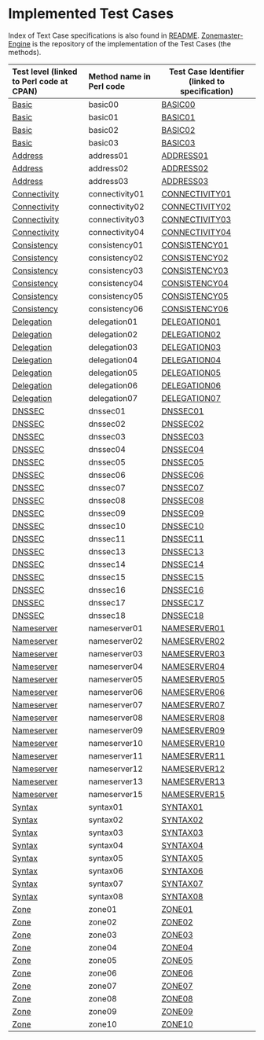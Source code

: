 <!-- File generated by generateImplementedTestCases.pl, script in zonemaster/zonemaster util directory.
Use that script to generate a new file for each release of Zonemaster when 
Zonemaster-Engine also has been updated.-->

# Implemented Test Cases

Index of Text Case specifications is also found in [README](README.md).
[Zonemaster-Engine] is the repository of the implementation of the Test Cases (the methods).


|Test level (linked to Perl code at CPAN)|Method name in Perl code|Test Case Identifier (linked to specification)|
|:---------------------------------------|:-----------------------|----------------------------------------------|
| [Basic](https://metacpan.org/pod/Zonemaster::Engine::Test::Basic) | basic00 | [BASIC00](Basic-TP/basic00.md) |
| [Basic](https://metacpan.org/pod/Zonemaster::Engine::Test::Basic) | basic01 | [BASIC01](Basic-TP/basic01.md) |
| [Basic](https://metacpan.org/pod/Zonemaster::Engine::Test::Basic) | basic02 | [BASIC02](Basic-TP/basic02.md) |
| [Basic](https://metacpan.org/pod/Zonemaster::Engine::Test::Basic) | basic03 | [BASIC03](Basic-TP/basic03.md) |
| [Address](https://metacpan.org/pod/Zonemaster::Engine::Test::Address) | address01 | [ADDRESS01](Address-TP/address01.md) |
| [Address](https://metacpan.org/pod/Zonemaster::Engine::Test::Address) | address02 | [ADDRESS02](Address-TP/address02.md) |
| [Address](https://metacpan.org/pod/Zonemaster::Engine::Test::Address) | address03 | [ADDRESS03](Address-TP/address03.md) |
| [Connectivity](https://metacpan.org/pod/Zonemaster::Engine::Test::Connectivity) | connectivity01 | [CONNECTIVITY01](Connectivity-TP/connectivity01.md) |
| [Connectivity](https://metacpan.org/pod/Zonemaster::Engine::Test::Connectivity) | connectivity02 | [CONNECTIVITY02](Connectivity-TP/connectivity02.md) |
| [Connectivity](https://metacpan.org/pod/Zonemaster::Engine::Test::Connectivity) | connectivity03 | [CONNECTIVITY03](Connectivity-TP/connectivity03.md) |
| [Connectivity](https://metacpan.org/pod/Zonemaster::Engine::Test::Connectivity) | connectivity04 | [CONNECTIVITY04](Connectivity-TP/connectivity04.md) |
| [Consistency](https://metacpan.org/pod/Zonemaster::Engine::Test::Consistency) | consistency01 | [CONSISTENCY01](Consistency-TP/consistency01.md) |
| [Consistency](https://metacpan.org/pod/Zonemaster::Engine::Test::Consistency) | consistency02 | [CONSISTENCY02](Consistency-TP/consistency02.md) |
| [Consistency](https://metacpan.org/pod/Zonemaster::Engine::Test::Consistency) | consistency03 | [CONSISTENCY03](Consistency-TP/consistency03.md) |
| [Consistency](https://metacpan.org/pod/Zonemaster::Engine::Test::Consistency) | consistency04 | [CONSISTENCY04](Consistency-TP/consistency04.md) |
| [Consistency](https://metacpan.org/pod/Zonemaster::Engine::Test::Consistency) | consistency05 | [CONSISTENCY05](Consistency-TP/consistency05.md) |
| [Consistency](https://metacpan.org/pod/Zonemaster::Engine::Test::Consistency) | consistency06 | [CONSISTENCY06](Consistency-TP/consistency06.md) |
| [Delegation](https://metacpan.org/pod/Zonemaster::Engine::Test::Delegation) | delegation01 | [DELEGATION01](Delegation-TP/delegation01.md) |
| [Delegation](https://metacpan.org/pod/Zonemaster::Engine::Test::Delegation) | delegation02 | [DELEGATION02](Delegation-TP/delegation02.md) |
| [Delegation](https://metacpan.org/pod/Zonemaster::Engine::Test::Delegation) | delegation03 | [DELEGATION03](Delegation-TP/delegation03.md) |
| [Delegation](https://metacpan.org/pod/Zonemaster::Engine::Test::Delegation) | delegation04 | [DELEGATION04](Delegation-TP/delegation04.md) |
| [Delegation](https://metacpan.org/pod/Zonemaster::Engine::Test::Delegation) | delegation05 | [DELEGATION05](Delegation-TP/delegation05.md) |
| [Delegation](https://metacpan.org/pod/Zonemaster::Engine::Test::Delegation) | delegation06 | [DELEGATION06](Delegation-TP/delegation06.md) |
| [Delegation](https://metacpan.org/pod/Zonemaster::Engine::Test::Delegation) | delegation07 | [DELEGATION07](Delegation-TP/delegation07.md) |
| [DNSSEC](https://metacpan.org/pod/Zonemaster::Engine::Test::DNSSEC) | dnssec01 | [DNSSEC01](DNSSEC-TP/dnssec01.md) |
| [DNSSEC](https://metacpan.org/pod/Zonemaster::Engine::Test::DNSSEC) | dnssec02 | [DNSSEC02](DNSSEC-TP/dnssec02.md) |
| [DNSSEC](https://metacpan.org/pod/Zonemaster::Engine::Test::DNSSEC) | dnssec03 | [DNSSEC03](DNSSEC-TP/dnssec03.md) |
| [DNSSEC](https://metacpan.org/pod/Zonemaster::Engine::Test::DNSSEC) | dnssec04 | [DNSSEC04](DNSSEC-TP/dnssec04.md) |
| [DNSSEC](https://metacpan.org/pod/Zonemaster::Engine::Test::DNSSEC) | dnssec05 | [DNSSEC05](DNSSEC-TP/dnssec05.md) |
| [DNSSEC](https://metacpan.org/pod/Zonemaster::Engine::Test::DNSSEC) | dnssec06 | [DNSSEC06](DNSSEC-TP/dnssec06.md) |
| [DNSSEC](https://metacpan.org/pod/Zonemaster::Engine::Test::DNSSEC) | dnssec07 | [DNSSEC07](DNSSEC-TP/dnssec07.md) |
| [DNSSEC](https://metacpan.org/pod/Zonemaster::Engine::Test::DNSSEC) | dnssec08 | [DNSSEC08](DNSSEC-TP/dnssec08.md) |
| [DNSSEC](https://metacpan.org/pod/Zonemaster::Engine::Test::DNSSEC) | dnssec09 | [DNSSEC09](DNSSEC-TP/dnssec09.md) |
| [DNSSEC](https://metacpan.org/pod/Zonemaster::Engine::Test::DNSSEC) | dnssec10 | [DNSSEC10](DNSSEC-TP/dnssec10.md) |
| [DNSSEC](https://metacpan.org/pod/Zonemaster::Engine::Test::DNSSEC) | dnssec11 | [DNSSEC11](DNSSEC-TP/dnssec11.md) |
| [DNSSEC](https://metacpan.org/pod/Zonemaster::Engine::Test::DNSSEC) | dnssec13 | [DNSSEC13](DNSSEC-TP/dnssec13.md) |
| [DNSSEC](https://metacpan.org/pod/Zonemaster::Engine::Test::DNSSEC) | dnssec14 | [DNSSEC14](DNSSEC-TP/dnssec14.md) |
| [DNSSEC](https://metacpan.org/pod/Zonemaster::Engine::Test::DNSSEC) | dnssec15 | [DNSSEC15](DNSSEC-TP/dnssec15.md) |
| [DNSSEC](https://metacpan.org/pod/Zonemaster::Engine::Test::DNSSEC) | dnssec16 | [DNSSEC16](DNSSEC-TP/dnssec16.md) |
| [DNSSEC](https://metacpan.org/pod/Zonemaster::Engine::Test::DNSSEC) | dnssec17 | [DNSSEC17](DNSSEC-TP/dnssec17.md) |
| [DNSSEC](https://metacpan.org/pod/Zonemaster::Engine::Test::DNSSEC) | dnssec18 | [DNSSEC18](DNSSEC-TP/dnssec18.md) |
| [Nameserver](https://metacpan.org/pod/Zonemaster::Engine::Test::Nameserver) | nameserver01 | [NAMESERVER01](Nameserver-TP/nameserver01.md) |
| [Nameserver](https://metacpan.org/pod/Zonemaster::Engine::Test::Nameserver) | nameserver02 | [NAMESERVER02](Nameserver-TP/nameserver02.md) |
| [Nameserver](https://metacpan.org/pod/Zonemaster::Engine::Test::Nameserver) | nameserver03 | [NAMESERVER03](Nameserver-TP/nameserver03.md) |
| [Nameserver](https://metacpan.org/pod/Zonemaster::Engine::Test::Nameserver) | nameserver04 | [NAMESERVER04](Nameserver-TP/nameserver04.md) |
| [Nameserver](https://metacpan.org/pod/Zonemaster::Engine::Test::Nameserver) | nameserver05 | [NAMESERVER05](Nameserver-TP/nameserver05.md) |
| [Nameserver](https://metacpan.org/pod/Zonemaster::Engine::Test::Nameserver) | nameserver06 | [NAMESERVER06](Nameserver-TP/nameserver06.md) |
| [Nameserver](https://metacpan.org/pod/Zonemaster::Engine::Test::Nameserver) | nameserver07 | [NAMESERVER07](Nameserver-TP/nameserver07.md) |
| [Nameserver](https://metacpan.org/pod/Zonemaster::Engine::Test::Nameserver) | nameserver08 | [NAMESERVER08](Nameserver-TP/nameserver08.md) |
| [Nameserver](https://metacpan.org/pod/Zonemaster::Engine::Test::Nameserver) | nameserver09 | [NAMESERVER09](Nameserver-TP/nameserver09.md) |
| [Nameserver](https://metacpan.org/pod/Zonemaster::Engine::Test::Nameserver) | nameserver10 | [NAMESERVER10](Nameserver-TP/nameserver10.md) |
| [Nameserver](https://metacpan.org/pod/Zonemaster::Engine::Test::Nameserver) | nameserver11 | [NAMESERVER11](Nameserver-TP/nameserver11.md) |
| [Nameserver](https://metacpan.org/pod/Zonemaster::Engine::Test::Nameserver) | nameserver12 | [NAMESERVER12](Nameserver-TP/nameserver12.md) |
| [Nameserver](https://metacpan.org/pod/Zonemaster::Engine::Test::Nameserver) | nameserver13 | [NAMESERVER13](Nameserver-TP/nameserver13.md) |
| [Nameserver](https://metacpan.org/pod/Zonemaster::Engine::Test::Nameserver) | nameserver15 | [NAMESERVER15](Nameserver-TP/nameserver15.md) |
| [Syntax](https://metacpan.org/pod/Zonemaster::Engine::Test::Syntax) | syntax01 | [SYNTAX01](Syntax-TP/syntax01.md) |
| [Syntax](https://metacpan.org/pod/Zonemaster::Engine::Test::Syntax) | syntax02 | [SYNTAX02](Syntax-TP/syntax02.md) |
| [Syntax](https://metacpan.org/pod/Zonemaster::Engine::Test::Syntax) | syntax03 | [SYNTAX03](Syntax-TP/syntax03.md) |
| [Syntax](https://metacpan.org/pod/Zonemaster::Engine::Test::Syntax) | syntax04 | [SYNTAX04](Syntax-TP/syntax04.md) |
| [Syntax](https://metacpan.org/pod/Zonemaster::Engine::Test::Syntax) | syntax05 | [SYNTAX05](Syntax-TP/syntax05.md) |
| [Syntax](https://metacpan.org/pod/Zonemaster::Engine::Test::Syntax) | syntax06 | [SYNTAX06](Syntax-TP/syntax06.md) |
| [Syntax](https://metacpan.org/pod/Zonemaster::Engine::Test::Syntax) | syntax07 | [SYNTAX07](Syntax-TP/syntax07.md) |
| [Syntax](https://metacpan.org/pod/Zonemaster::Engine::Test::Syntax) | syntax08 | [SYNTAX08](Syntax-TP/syntax08.md) |
| [Zone](https://metacpan.org/pod/Zonemaster::Engine::Test::Zone) | zone01 | [ZONE01](Zone-TP/zone01.md) |
| [Zone](https://metacpan.org/pod/Zonemaster::Engine::Test::Zone) | zone02 | [ZONE02](Zone-TP/zone02.md) |
| [Zone](https://metacpan.org/pod/Zonemaster::Engine::Test::Zone) | zone03 | [ZONE03](Zone-TP/zone03.md) |
| [Zone](https://metacpan.org/pod/Zonemaster::Engine::Test::Zone) | zone04 | [ZONE04](Zone-TP/zone04.md) |
| [Zone](https://metacpan.org/pod/Zonemaster::Engine::Test::Zone) | zone05 | [ZONE05](Zone-TP/zone05.md) |
| [Zone](https://metacpan.org/pod/Zonemaster::Engine::Test::Zone) | zone06 | [ZONE06](Zone-TP/zone06.md) |
| [Zone](https://metacpan.org/pod/Zonemaster::Engine::Test::Zone) | zone07 | [ZONE07](Zone-TP/zone07.md) |
| [Zone](https://metacpan.org/pod/Zonemaster::Engine::Test::Zone) | zone08 | [ZONE08](Zone-TP/zone08.md) |
| [Zone](https://metacpan.org/pod/Zonemaster::Engine::Test::Zone) | zone09 | [ZONE09](Zone-TP/zone09.md) |
| [Zone](https://metacpan.org/pod/Zonemaster::Engine::Test::Zone) | zone10 | [ZONE10](Zone-TP/zone10.md) |

[Zonemaster-Engine]: https://github.com/zonemaster/zonemaster-engine
